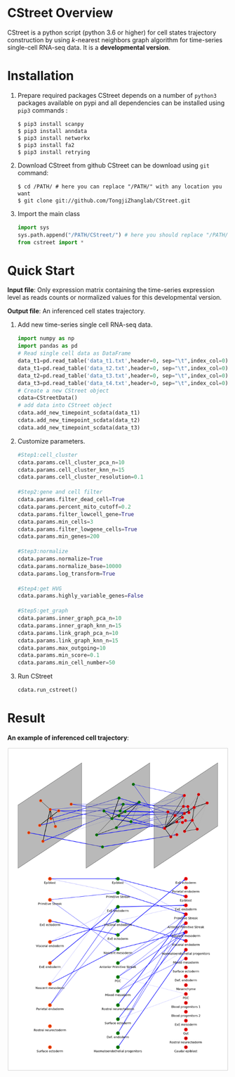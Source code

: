 # CStreet Overview

CStreet is a python script (python 3.6 or higher) for cell states trajectory construction by using *k*-nearest neighbors graph algorithm for time-series single-cell RNA-seq data. It is a **developmental version**.

# Installation

1. Prepare required packages
   CStreet depends on a number of `python3` packages available on pypi and all dependencies can be installed using  `pip3` commands :

   ```shell
   $ pip3 install scanpy
   $ pip3 install anndata
   $ pip3 install networkx
   $ pip3 install fa2
   $ pip3 install retrying
   ```

2. Download CStreet from github
   CStreet can be download using `git` command:

   ```shell
   $ cd /PATH/ # here you can replace "/PATH/" with any location you want
   $ git clone git://github.com/TongjiZhanglab/CStreet.git
   ```

3. Import the main class

   ```python
   import sys
   sys.path.append("/PATH/CStreet/") # here you should replace "/PATH/" with the location where CStreet has been installed at
   from cstreet import *
   ```

   



# Quick Start

**Input file**: Only expression matrix containing the time-series expression level as reads counts or normalized values for this developmental version.

**Output file**: An inferenced cell states trajectory.

1. Add new time-series single cell RNA-seq data.

   ```python
   import numpy as np
   import pandas as pd
   # Read single cell data as DataFrame
   data_t1=pd.read_table('data_t1.txt',header=0, sep="\t",index_col=0) 
   data_t1=pd.read_table('data_t2.txt',header=0, sep="\t",index_col=0)
   data_t2=pd.read_table('data_t3.txt',header=0, sep="\t",index_col=0)
   data_t3=pd.read_table('data_t4.txt',header=0, sep="\t",index_col=0)
   # Create a new CStreet object
   cdata=CStreetData()
   # add data into CStreet object
   cdata.add_new_timepoint_scdata(data_t1)
   cdata.add_new_timepoint_scdata(data_t2)
   cdata.add_new_timepoint_scdata(data_t3)
   ```

2. Customize parameters.

   ```python
   #Step1:cell_cluster
   cdata.params.cell_cluster_pca_n=10
   cdata.params.cell_cluster_knn_n=15
   cdata.params.cell_cluster_resolution=0.1
   
   #Step2:gene and cell filter
   cdata.params.filter_dead_cell=True
   cdata.params.percent_mito_cutoff=0.2
   cdata.params.filter_lowcell_gene=True
   cdata.params.min_cells=3
   cdata.params.filter_lowgene_cells=True
   cdata.params.min_genes=200
   
   #Step3:normalize
   cdata.params.normalize=True
   cdata.params.normalize_base=10000
   cdata.params.log_transform=True
   
   #Step4:get HVG
   cdata.params.highly_variable_genes=False
   
   #Step5:get_graph
   cdata.params.inner_graph_pca_n=10
   cdata.params.inner_graph_knn_n=15
   cdata.params.link_graph_pca_n=10
   cdata.params.link_graph_knn_n=15
   cdata.params.max_outgoing=10
   cdata.params.min_score=0.1
   cdata.params.min_cell_number=50
   ```

3. Run CStreet

   ```python
   cdata.run_cstreet()
   ```

   

# Result

**An example of inferenced cell trajectory**:

![results.png](https://github.com/yw-Hua/MarkdownPicture/blob/master/CStreet/results.png?raw=true)
